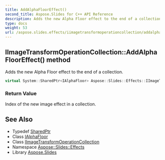 ```yaml
---
title: AddAlphaFloorEffect()
second_title: Aspose.Slides for C++ API Reference
description: Adds the new Alpha Floor effect to the end of a collection.
type: docs
weight: 53
url: /aspose.slides.effects/iimagetransformoperationcollection/addalphaflooreffect/
---
```

## IImageTransformOperationCollection::AddAlphaFloorEffect() method


Adds the new Alpha Floor effect to the end of a collection.

```cpp
virtual System::SharedPtr<IAlphaFloor> Aspose::Slides::Effects::IImageTransformOperationCollection::AddAlphaFloorEffect()=0
```


### Return Value

Index of the new image effect in a collection.

## See Also

* Typedef [SharedPtr](../../../system/sharedptr/)
* Class [IAlphaFloor](../../ialphafloor/)
* Class [IImageTransformOperationCollection](../)
* Namespace [Aspose::Slides::Effects](../../)
* Library [Aspose.Slides](../../../)